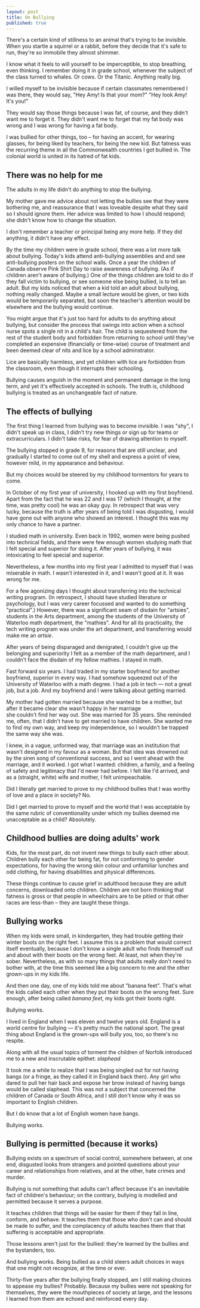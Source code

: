 ```yaml
---
layout: post
title: On Bullying
published: true
---
```


There's a certain kind of stillness to an animal that's trying to be invisible. When you startle a squirrel or a rabbit, before they decide that it's safe to run, they're so immobile they almost shimmer.

I know what it feels to will yourself to be imperceptible, to stop breathing, even thinking. I remember doing it in grade school, whenever the subject of the class turned to whales. Or cows. Or the Titanic. Anything really big.

I willed myself to be invisible because if certain classmates remembered I was there, they would say, "Hey Amy! Is that your mom?" "Hey look Amy! It's you!"

They would say those things because I was fat, of course, and they didn't want me to forget it. They didn't want me to forget that my fat body was wrong and I was wrong for having a fat body.

I was bullied for other things, too – for having an accent, for wearing glasses, for being liked by teachers, for being the new kid. But fatness was the recurring theme in all the Commonwealth countries I got bullied in. The colonial world is united in its hatred of fat kids.

## There was no help for me

The adults in my life didn't do anything to stop the bullying. 

My mother gave me advice about not letting the bullies see that they were bothering me, and reassurance that I was loveable despite what they said so I should ignore them. Her advice was limited to how I should respond; she didn't know how to change the situation. 

I don't remember a teacher or principal being any more help. If they did anything, it didn't have any effect.

By the time my children were in grade school, there was a lot more talk about bullying. Today's kids attend anti-bullying assemblies and and see anti-bullying posters on the school walls. Once a year the children of Canada observe Pink Shirt Day to raise awareness of bullying. (As if children aren't aware of bullying.) 
One of the things children are told to do if they fall victim to bullying, or see someone else being bullied, is to tell an adult. But my kids noticed that when a kid told an adult about bullying, nothing really changed. Maybe a small lecture would be given, or two kids would be temporarily separated, but soon the teacher's attention would be elsewhere and the bullying would continue.

You might argue that it's just too hard for adults to do anything about bullying, but consider the process that swings into action when a school nurse spots a single nit in a child's hair. The child is sequestered from the rest of the student body and forbidden from returning to school until they've completed an expensive (financially or time-wise) course of treatment and been deemed clear of nits and lice by a school adminstrator.

Lice are basically harmless, and yet children with lice are forbidden from the classroom, even though it interrupts their schooling.

Bullying causes anguish in the moment and permanent damage in the long term, and yet it's effectively accepted in schools.  The truth is, childhood bullying is treated as an unchangeable fact of nature.

## The effects of bullying 

The first thing I learned from bullying was to become invisible. I was "shy", I didn't speak up in class, I didn't try new things or sign up for teams or extracurriculars. I didn't take risks, for fear of drawing attention to myself.

The bullying stopped in grade 9, for reasons that are still unclear, and gradually I started to come out of my shell and express a point of view, however mild, in my appearance and behaviour. 

But my choices would be steered by my childhood tormentors for years to come.

In October of my first year of university, I hooked up with my first boyfriend. Apart from the fact that he was 22 and I was 17 (which I thought, at the time, was pretty cool) he was an okay guy. In retrospect that was very lucky, because the truth is after years of being told I was disgusting, I would have gone out with anyone who showed an interest. I thought this was my only chance to have a partner.

I studied math in university. Even back in 1992, women were being pushed into technical fields, and there were few enough women studying math that I felt special and superior for doing it. After years of bullying, it was intoxicating to feel special and superior.

Nevertheless, a few months into my first year I admitted to myself that I was miserable in math. I wasn't interested in it, and I wasn't good at it. It was wrong for me.

For a few agonizing days I thought about transferring into the technical writing program. (In retrospect, I should have studied literature or psychology, but I was very career focussed and wanted to do something "practical".) However, there was a significant seam of disdain for "artsies", students in the Arts department, among the students of the University of Waterloo math department, the "mathies". And for all its practicality, the tech writing program was under the art department, and transferring would make me an *artsie*.

After years of being disparaged and denigrated, I couldn't give up the belonging and superiority I felt as a member of the math department, and I couldn't face the disdain of my fellow mathies.
I stayed in math. 

Fast forward six years. I had traded in my starter boyfriend for another boyfriend, superior in every way. I had somehow squeezed out of the University of Waterloo with a math degree. I had a job in tech — not a great job, but a job. And my boyfriend and I were talking about getting married.

My mother had gotten married because she wanted to be a mother, 
but after it became clear she wasn't happy in her marriage  
she couldn't find her way out. She was married for 35 years.
She reminded me, often, that I didn't have to get married to have children.
She wanted me to find my own way, and keep my independence, so I wouldn't be trapped the same way she was.

I knew, in a vague, unformed way, that marriage was an institution that wasn't designed in my favour as a woman. But that idea was drowned out by the siren song of conventional success, and so I went ahead with the marriage, and it worked. I got what I wanted: children, a family, and a feeling of safety and legitimacy that I'd never had before. I felt like I'd arrived, and as a (straight, white) wife and mother, I felt unimpeachable.

Did I literally get married to prove to my childhood bullies that I was worthy of love and a place in society? No.

Did I get married to prove to myself and the world that I was acceptable by the same rubric of conventionality under which my bullies deemed me unacceptable as a child? Absolutely.

## Childhood bullies are doing adults' work

Kids, for the most part, do not invent new things to bully each other about. Children bully each other for being fat, for not conforming to gender expectations, for having the wrong skin colour and unfamiliar lunches and odd clothing, for having disabilities and physical differences. 

These things continue to cause grief in adulthood because they are adult concerns, downloaded onto children. Children are not born thinking that fatness is gross or that people in wheelchairs are to be pitied or that other races are less-than – they are taught these things.

## Bullying works

When my kids were small, in kindergarten, they had trouble getting their winter boots on the right feet. I assume this is a problem that would correct itself eventually, because I don't know a single adult who finds themself out and about with their boots on the wrong feet. At least, not when they're sober. Nevertheless, as with so many things that adults really don't need to bother with, at the time this seemed like a big concern to me and the other grown-ups in my kids life. 

And then one day, one of my kids told me about "banana feet". That's what the kids called each other when they put their boots on the wrong feet. Sure enough, after being called *banana feet*, my kids got their boots right.

Bullying works.

I lived in England when I was eleven and twelve years old. England is a world centre for bullying — it's pretty much the national sport. The great thing about England is the grown-ups will bully you, too, so there's no respite. 

Along with all the usual topics of torment the children of Norfolk introduced me to a new and inscrutable epithet: *slaphead* 

It took me a while to realize that I was being singled out for not having bangs (or a fringe, as they called it in England back then). Any girl who dared to pull her hair back and expose her brow instead of having bangs would be called slaphead. This was not a subject that concerned the children of Canada or South Africa, and I still don't know why it was so important to English children. 

But I do know that a lot of English women have bangs.

Bullying works.

## Bullying is permitted (because it works)

Bullying exists on a spectrum of social control, somewhere between, at one end, disgusted looks from strangers and pointed questions about your career and relationships from relatives, and at the other, hate crimes and murder.

Bullying is not something that adults can't affect because it's an inevitable fact of children's behaviour; on the contrary, bullying is modelled and permitted because it serves a purpose.

It teaches children that things will be easier for them if they fall in line, conform, and behave. It teaches them that those who don't can and should be made to suffer, and the complacency of adults teaches them that that suffering is acceptable and appropriate.

Those lessons aren't just for the bullied: they're learned by the bullies and the bystanders, too.

And bullying works. Being bullied as a child steers adult choices in ways that one might not recognize, at the time or ever.

Thirty-five years after the bullying finally stopped, am I still making choices to appease my bullies? Probably. Because my bullies were not speaking for themselves, they were the mouthpieces of society at large, and the lessons I learned from them are echoed and reinforced every day.


